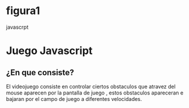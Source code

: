 # figura1
javascrpt

# Juego Javascript

## ¿En que consiste?
El videojuego consiste en controlar ciertos obstaculos que atravez del mouse aparecen por la pantalla de juego , estos obstaculos apareceran e bajaran por el 
campo de juego a diferentes velocidades.